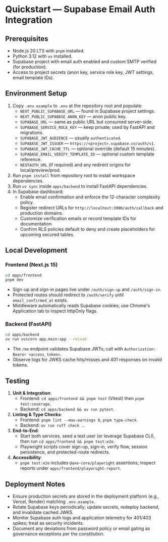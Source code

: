 # Quickstart — Supabase Email Auth Integration

## Prerequisites
- Node.js 20 LTS with `pnpm` installed.
- Python 3.12 with `uv` installed.
- Supabase project with email auth enabled and custom SMTP verified (for production).
- Access to project secrets (anon key, service role key, JWT settings, email template IDs).

## Environment Setup
1. Copy `.env.example` to `.env` at the repository root and populate:
   - `NEXT_PUBLIC_SUPABASE_URL` — found in Supabase project settings.
   - `NEXT_PUBLIC_SUPABASE_ANON_KEY` — anon public key.
   - `SUPABASE_URL` — same as public URL but consumed server-side.
   - `SUPABASE_SERVICE_ROLE_KEY` — keep private; used by FastAPI and migrations.
   - `SUPABASE_JWT_AUDIENCE` — usually `authenticated`.
   - `SUPABASE_JWT_ISSUER` — `https://<project>.supabase.co/auth/v1`.
   - `SUPABASE_JWT_CACHE_TTL` — optional override (default 15 minutes).
   - `SUPABASE_EMAIL_VERIFY_TEMPLATE_ID` — optional custom template reference.
   - `NEXTAUTH_URL` (if required) and any redirect origins for local/preview/prod.
2. Run `pnpm install` from repository root to install workspace dependencies.
3. Run `uv sync` inside `apps/backend` to install FastAPI dependencies.
4. In Supabase dashboard:
   - Enable email confirmation and enforce the 12-character complexity policy.
   - Register redirect URLs for `http://localhost:3000/auth/callback` and production domains.
   - Customize verification emails or record template IDs for documentation.
   - Confirm RLS policies default to deny and create placeholders for upcoming secured tables.

## Local Development
### Frontend (Next.js 15)
```bash
cd apps/frontend
pnpm dev
```
- Sign-up and sign-in pages live under `/auth/sign-up` and `/auth/sign-in`.
- Protected routes should redirect to `/auth/verify` until `email_confirmed_at` exists.
- Middleware automatically reads Supabase cookies; use Chrome's Application tab to inspect httpOnly flags.

### Backend (FastAPI)
```bash
cd apps/backend
uv run uvicorn app.main:app --reload
```
- The `/me` endpoint validates Supabase JWTs; call with `Authorization: Bearer <access_token>`.
- Observe logs for JWKS cache hits/misses and 401 responses on invalid tokens.

## Testing
1. **Unit & Integration**:
   - Frontend: `cd apps/frontend && pnpm test` (Vitest) then `pnpm test:coverage`.
   - Backend: `cd apps/backend && uv run pytest`.
2. **Linting & Type Checks**:
   - Frontend: `pnpm lint --max-warnings 0`, `pnpm type-check`.
   - Backend: `uv run ruff check .`.
3. **End-to-End**:
   - Start both services, seed a test user (or leverage Supabase CLI), then run `cd apps/frontend && pnpm test:e2e`.
   - Playwright scripts cover sign-up, sign-in, verify flow, session persistence, and protected-route redirects.
4. **Accessibility**:
   - `pnpm test:e2e` includes `@axe-core/playwright` assertions; inspect reports under `apps/frontend/playwright-report`.

## Deployment Notes
- Ensure production secrets are stored in the deployment platform (e.g., Vercel, Render) matching `.env.example`.
- Rotate Supabase keys periodically; update secrets, redeploy backend, and invalidate cached JWKS.
- Monitor Supabase auth logs and application telemetry for 401/403 spikes; treat as security incidents.
- Document any deviations from password policy or email gating as governance exceptions per the constitution.
